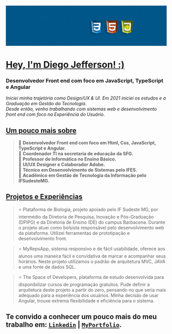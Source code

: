 ![](https://github.com/Diegojfsr/Diegojfsr/blob/main/Imagens/Capa%20Perfil.jpg)

# [Hey, I'm Diego Jefferson! :)](https:)
### Desenvolvedor Front end  com foco em JavaScript, TypeScript e Angular

_Iniciei minha trajetória como Design/UX & UI. Em 2021 iniciei os estudos e a Graduação em Gestão da Tecnologia.  
Desde então, venho trabalhando com sistemas web e desenvolvimento front end com foco na Experiência do Usuário._

## [Um pouco mais sobre](https:)
>   🌠 <strong>Desenvolvedor Front end  com foco em Html, Css, JavaScript, TypeScript e Angular.</strong>  
>   🌠 <strong>Coordenador TI na secretaria de educação da SFG.</strong>  
>   🌠 <strong>Professor de Informática no Ensino Básico.</strong>  
>   🌠 <strong>UI/UX Designer e Colaborador Adobe.</strong>  
>   🌠 <strong>Técnico em Desenvolvimento de Sistemas pelo IFES.</strong>  
>   🌠 <strong>Acadêmico em Gestão de Tecnologia da Informação pelo IFSudesteMG.</strong>  


## [Projetos e Experiências](https:)

> ⭐ Plataforma de Biologia, projeto apoiado pelo IF Sudeste MG, por intermédio da Diretoria de Pesquisa, Inovação e Pós-Graduação (DPIPG) e da Diretoria de Ensino (DE) do campus Barbacena. Durante o projeto atuei como bolsista responsável pelo desenvolvimento web da plataforma. Utilizei ferramentas de prototipação e desenvolvimento front.

> ⭐ MyRepsApp, sistema responsivo e de fácil usabilidade, oferece aos alunos uma maneira fácil e convidativa de marcar e acompanhar seus horários. Neste projeto utilizamos o padrão de arquitetura  MVC, JAVA e uma fonte de dados SQL.

> ⭐ The Space of Developers, plataforma de estudo desenvolvida para disponibilizar cursos de programação gratuitos. Pude definir a arquitetura deste projeto a partir do zero, pensando no que seria mais adequado para a experiência dos usuários. Minha decisão de usar Angular, trouxe extrema flexibilidade e eficiência para o sistema.  


<h2>Te convido a conhecer um pouco mais do meu trabalho em:  
<a href="https://www.linkedin.com/in/diegojfsr/" rel="nofollow"><code>Linkedin</code></a> | <a href="https://diegojfsr.myportfolio.com/" rel="nofollow"><code>MyPortfolio</code></a>.</h2>


<!--

<pre>
<span class="pl-s">🤓 As a good designer, I don't really have good code to include in my GitHub.</span>
<span class="pl-s">🤓 But I thought it would be important to make my profile pretty. Sorry, people.</span>
</pre>




<div class="highlight highlight-source-yaml notranslate position-relative overflow-auto" dir="auto"><pre><span class="pl-s">🤓 As a good designer, I don't really have good code to include in my GitHub.</span>
<span class="pl-s">🤓 But I thought it would be important to make my profile pretty. Sorry, people.</span></pre><div class="zeroclipboard-container position-absolute right-0 top-0">
    <clipboard-copy aria-label="Copy" class="ClipboardButton btn js-clipboard-copy m-2 p-0 tooltipped-no-delay" data-copy-feedback="Copied!" data-tooltip-direction="w" value="🤓 As a good designer, I don't really have good code to include in my GitHub.
🤓 But I thought it would be important to make my profile pretty. Sorry, people." tabindex="0" role="button">
      <svg aria-hidden="true" height="16" viewBox="0 0 16 16" version="1.1" width="16" data-view-component="true" class="octicon octicon-copy js-clipboard-copy-icon m-2">
    <path d="M0 6.75C0 5.784.784 5 1.75 5h1.5a.75.75 0 0 1 0 1.5h-1.5a.25.25 0 0 0-.25.25v7.5c0 .138.112.25.25.25h7.5a.25.25 0 0 0 .25-.25v-1.5a.75.75 0 0 1 1.5 0v1.5A1.75 1.75 0 0 1 9.25 16h-7.5A1.75 1.75 0 0 1 0 14.25Z"></path><path d="M5 1.75C5 .784 5.784 0 6.75 0h7.5C15.216 0 16 .784 16 1.75v7.5A1.75 1.75 0 0 1 14.25 11h-7.5A1.75 1.75 0 0 1 5 9.25Zm1.75-.25a.25.25 0 0 0-.25.25v7.5c0 .138.112.25.25.25h7.5a.25.25 0 0 0 .25-.25v-7.5a.25.25 0 0 0-.25-.25Z"></path>
</svg>
      <svg aria-hidden="true" height="16" viewBox="0 0 16 16" version="1.1" width="16" data-view-component="true" class="octicon octicon-check js-clipboard-check-icon color-fg-success d-none m-2">
    <path d="M13.78 4.22a.75.75 0 0 1 0 1.06l-7.25 7.25a.75.75 0 0 1-1.06 0L2.22 9.28a.751.751 0 0 1 .018-1.042.751.751 0 0 1 1.042-.018L6 10.94l6.72-6.72a.75.75 0 0 1 1.06 0Z"></path>
</svg>
    </clipboard-copy>
  </div></div>

  
-->


<!--

<h2>Te convido a conhecer um pouco mais do meu trabalho em:  
<a href="https://www.linkedin.com/in/diegojfsr/" alt="Linkedin" target="_blank"><img src="https://img.shields.io/badge/-Linkedin-0054F7?style=for-the-badge&labelColor=0054F7&logo=linkedin&logoColor=white&link=https://www.linkedin.com/in/diegojfsr/"></a> <a href="https://diegojfsr.myportfolio.com/" alt="Myportfolio" target="_blank"><img src="https://img.shields.io/badge/Myportfolio-0054F7?style=for-the-badge&labelColor=0054F7&logo=Adobe%20Creative%20Cloud&amp;logoColor=white&link=https://diegojfsr.myportfolio.com/"></a>


[<img src="https://github.com/Diegojfsr/Diegojfsr/assets/65885167/a7ae6c8c-b498-4da1-bc67-643883d884d2" width="35"/>](https://www.linkedin.com/in/diegojfsr/)  
[<img src="https://github.com/Diegojfsr/Diegojfsr/assets/65885167/bc1d579a-5c92-48aa-8f4b-6ef940050aaa" width="35"/>](https://diegojfsr.myportfolio.com/)



<a href="https://www.linkedin.com/in/diegojfsr/"> <img src="https://github.com/Diegojfsr/Diegojfsr/assets/65885167/a7ae6c8c-b498-4da1-bc67-643883d884d2" width="35"/></a> . 
<a href="https://diegojfsr.myportfolio.com/"> <img src="https://github.com/Diegojfsr/Diegojfsr/assets/65885167/bc1d579a-5c92-48aa-8f4b-6ef940050aaa" width="35"/></a>


[<code>Linkedin</code>](https://www.linkedin.com/in/diegojfsr/)
[<code>Personal website</code>](https://diegojfsr.myportfolio.com/)

## [Projetos e Experiências](https:)

<p float="center">
  <a href="https:"> <img src="https://github.com/Diegojfsr/Diegojfsr/blob/main/Imagens/Proj1.jpg" width="250"/></a>
  <a href="https:"> <img src="https://github.com/Diegojfsr/Diegojfsr/blob/main/Imagens/Proj2.jpg" width="250"/></a>
  <a href="https:"> <img src="https://github.com/Diegojfsr/Diegojfsr/blob/main/Imagens/Proj3.jpg" width="250"/></a>
</p>
-->

